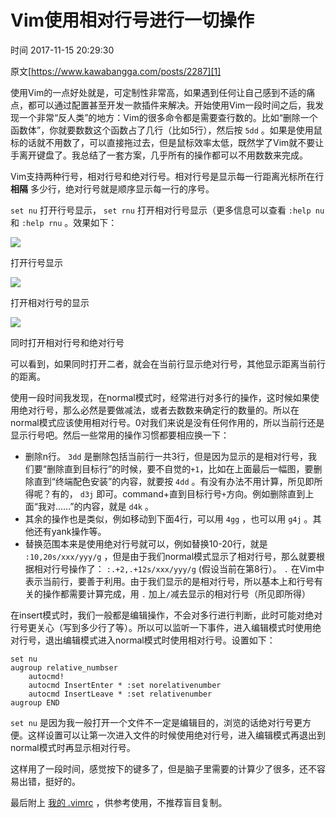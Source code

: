 # Vim使用相对行号进行一切操作

 时间 2017-11-15 20:29:30  

原文[https://www.kawabangga.com/posts/2287][1]


使用Vim的一点好处就是，可定制性非常高，如果遇到任何让自己感到不适的痛点，都可以通过配置甚至开发一款插件来解决。开始使用Vim一段时间之后，我发现一个非常“反人类”的地方：Vim的很多命令都是需要查行数的。比如“删除一个函数体”，你就要数数这个函数占了几行（比如5行），然后按 `5dd` 。如果是使用鼠标的话就不用数了，可以直接拖过去，但是鼠标效率太低，既然学了Vim就不要让手离开键盘了。我总结了一套方案，几乎所有的操作都可以不用数数来完成。 

Vim支持两种行号，相对行号和绝对行号。相对行号是显示每一行距离光标所在行 **相隔** 多少行，绝对行号就是顺序显示每一行的序号。 

`set nu` 打开行号显示， `set rnu` 打开相对行号显示（更多信息可以查看 `:help nu` 和 `:help rnu` 。效果如下： 

![][3]

打开行号显示

![][4]

打开相对行号的显示

![][5]

同时打开相对行号和绝对行号

可以看到，如果同时打开二者，就会在当前行显示绝对行号，其他显示距离当前行的距离。

使用一段时间我发现，在normal模式时，经常进行对多行的操作，这时候如果使用绝对行号，那么必然是要做减法，或者去数数来确定行的数量的。所以在normal模式应该使用相对行号。0对我们来说是没有任何作用的，所以当前行还是显示行号吧。然后一些常用的操作习惯都要相应换一下：

* 删除n行。 `3dd` 是删除包括当前行一共3行，但是因为显示的是相对行号，我们要“删除直到目标行”的时候，要不自觉的`+1`，比如在上面最后一幅图，要删除直到“终端配色安装”的内容，就要按 `4dd` 。有没有办法不用计算，所见即所得呢？有的， `d3j` 即可。command+直到目标行号`+`方向。例如删除直到上面“我对……”的内容，就是 `d4k` 。
* 其余的操作也是类似，例如移动到下面4行，可以用 `4gg` ，也可以用 `g4j` 。其他还有yank操作等。
* 替换范围本来是使用绝对行号就可以，例如替换10-20行，就是 `:10,20s/xxx/yyy/g` ，但是由于我们normal模式显示了相对行号，那么就要根据相对行号操作了： `:.+2,.+12s/xxx/yyy/g` (假设当前在第8行）。 `.` 在Vim中表示当前行，要善于利用。由于我们显示的是相对行号，所以基本上和行号有关的操作都需要计算完成，用 `.` 加上`/`减去显示的相对行号（所见即所得）

在insert模式时，我们一般都是编辑操作，不会对多行进行判断，此时可能对绝对行号更关心（写到多少行了等）。所以可以监听一下事件，进入编辑模式时使用绝对行号，退出编辑模式进入normal模式时使用相对行号。设置如下：

    set nu
    augroup relative_numbser
        autocmd!
        autocmd InsertEnter * :set norelativenumber
        autocmd InsertLeave * :set relativenumber
    augroup END
    

 `set nu` 是因为我一般打开一个文件不一定是编辑目的，浏览的话绝对行号更方便。这样设置可以让第一次进入文件的时候使用绝对行号，进入编辑模式再退出到normal模式时再显示相对行号。 

这样用了一段时间，感觉按下的键多了，但是脑子里需要的计算少了很多，还不容易出错，挺好的。

最后附上 [我的 .vimrc][6] ，供参考使用，不推荐盲目复制。


[1]: https://www.kawabangga.com/posts/2287

[3]: ../img/RBVZNrV.png
[4]: ../img/F3qEjeu.png
[5]: ../img/QzUZneR.png
[6]: https://github.com/laixintao/myrc/blob/master/.vimrc